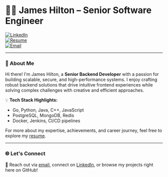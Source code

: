 # 👨‍💻 James Hilton – Senior Software Engineer  

[![LinkedIn](https://img.shields.io/badge/-James%20Hilton-blue?style=flat&logo=Linkedin&logoColor=white&link=https://linkedin.com/in/james-hilton-4b1a95333)](https://linkedin.com/in/james-hilton-4b1a95333)  
[![Resume](https://img.shields.io/badge/-Resume-critical?style=flat&logo=FlowCV&logoColor=white&link=https://flowcv.com/resume/c22kpig1ks)](https://flowcv.com/resume/c22kpig1ks)  
[![Email](https://img.shields.io/badge/-jameshilton3310@gmail.com-d14836?style=flat&logo=Gmail&logoColor=white)](mailto:jameshilton3310@gmail.com)  

---

### 👋 About Me  
Hi there! I'm James Hilton, a **Senior Backend Developer** with a passion for building scalable, secure, and high-performance systems. I enjoy crafting robust backend solutions that drive intuitive frontend experiences while solving complex challenges with creative and efficient approaches.  

💡 **Tech Stack Highlights:**  
- Go, Python, Java, C++, JavaScript  
- PostgreSQL, MongoDB, Redis  
- Docker, Jenkins, CI/CD pipelines  

For more about my expertise, achievements, and career journey, feel free to explore my [resume](https://flowcv.com/resume/c22kpig1ks).  

---

### 🌐 Let's Connect  
📩 Reach out via [email](mailto:jameshilton3310@gmail.com), connect on [LinkedIn](https://linkedin.com/in/james-hilton-4b1a95333), or browse my projects right here on GitHub!  
